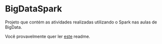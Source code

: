 # BigDataSpark
Projeto que contém as atividades realizadas utilizando o Spark nas aulas de BigData.  

Você provavelmente quer ler [este](spark/README.md) readme.